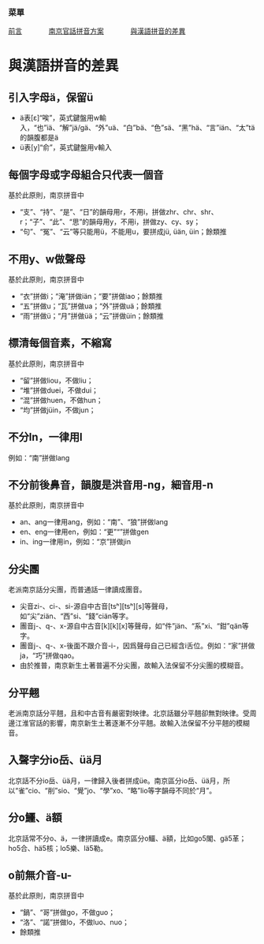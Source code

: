 ### 菜單
<tr>
<td><a style="margin-right: 50px;" href="https://uliloewi.github.io/LangJinPinIn/CiwnIwn">前言</a></td>
<td ><a style="margin-right: 50px;" href="https://uliloewi.github.io/LangJinPinIn/PinInFangAng">南京官話拼音方案</a></td>
<td ><a style="margin-right: 50px;" href="https://uliloewi.github.io/LangJinPinIn/LinIwnChaI">與漢語拼音的差異</a></td>
</tr>

# 與漢語拼音的差異

## 引入字母ä，保留ü
- ä表[ɛ]“唉”，英式鍵盤用w輸入，“也”iä、“解”jä/gä、“外”uä、“白”bä、“色”sä、“黑”hä、“言”iän、“太”tä的韻腹都是ä
- ü表[y]“俞”，英式鍵盤用v輸入

## 每個字母或字母組合只代表一個音

基於此原則，南京拼音中
- “支”、“持”、“是”、“日”的韻母用r，不用i，拼做zhr、chr、shr、r；“子”、“此”、“思”的韻母用y，不用i，拼做zy、cy、sy；
- “句”、“冤”、“云”等只能用ü，不能用u，要拼成jü, üän, üin；餘類推

## 不用y、w做聲母
基於此原則，南京拼音中
- “衣”拼做i；“淹”拼做iän；“要”拼做iao；餘類推
- “五”拼做u；“瓦”拼做ua；“外”拼做uä；餘類推
- “雨”拼做ü；“月”拼做üä；“云”拼做üin；餘類推


## 標清每個音素，不縮寫
基於此原則，南京拼音中
- “留”拼做liou，不做liu；
- “堆”拼做duei，不做dui；
- “混”拼做huen，不做hun；
- “均”拼做jüin，不做jun；

## 不分ln，一律用l
例如：“南”拼做lang

## 不分前後鼻音，韻腹是洪音用-ng，細音用-n
基於此原則，南京拼音中
- an、ang一律用ang，例如：“南”、“狼”拼做lang
- en、eng一律用en，例如：“更”“”拼做gen
- in、ing一律用in，例如：“京”拼做jin

## 分尖團
老派南京話分尖團，而普通話一律讀成團音。
- 尖音zi-、ci-、si-源自中古音[tsʰ][tsʰ][s]等聲母，如“尖”ziän、“西”si、“錢”ciän等字。
- 團音j-、q-、x-源自中古音[k][k][x]等聲母，如“件”jän、“系”xi、“鉗”qän等字。
- 團音j-、q-、x-後面不跟介音-i-，因爲聲母自己已經含i舌位。例如：“家”拼做ja，“巧”拼做qao。
- 由於推普，南京新生土著普遍不分尖團，故輸入法保留不分尖團的模糊音。

## 分平翹
老派南京話分平翹，且和中古音有嚴密對映律。北京話雖分平翹卻無對映律。受周邊江淮官話的影響，南京新生土著逐漸不分平翹。故輸入法保留不分平翹的模糊音。

## 入聲字分io岳、üä月
北京話不分io岳、üä月，一律歸入後者拼成üe。南京區分io岳、üä月，所以“雀”cio、“削”sio、“覺”jo、“學”xo、“略”lio等字韻母不同於“月”。

## 分o鱷、ä額
北京話常不分o、ä，一律拼讀成e。南京區分o鱷、ä額，比如go5閣、gä5革；ho5合、hä5核；lo5樂、lä5勒。

## o前無介音-u-
基於此原則，南京拼音中
- “鍋”、“哥”拼做go，不做guo；
- “洛”、“諾”拼做lo，不做luo、nuo；
- 餘類推
